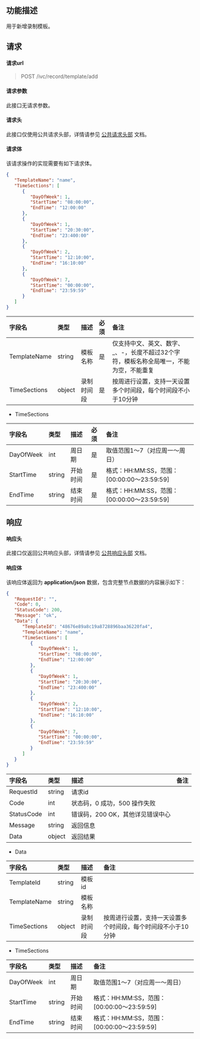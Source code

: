 ## 功能描述

用于新增录制模板。

## 请求

#### 请求url

> POST /ivc/record/template/add

#### 请求参数

此接口无请求参数。

#### 请求头

此接口仅使用公共请求头部，详情请参见 [公共请求头部](https://cloud.tencent.com/document/product/1344/50451) 文档。

#### 请求体

该请求操作的实现需要有如下请求体。

```json
{
   "TemplateName": "name",
   "TimeSections": [
      {
         "DayOfWeek": 1,
         "StartTime": "08:00:00",
         "EndTime": "12:00:00"
      },
      {
         "DayOfWeek": 1,
         "StartTime": "20:30:00",
         "EndTime": "23:400:00"
      },
      {
         "DayOfWeek": 2,
         "StartTime": "12:10:00",
         "EndTime": "16:10:00"
      },
      {
         "DayOfWeek": 7,
         "StartTime": "00:00:00",
         "EndTime": "23:59:59"
      }
   ]
}
```

| 字段名       | 类型   | 描述       | 必须 | 备注                                                         |
| :----------- | :----- | :--------- | :--- | :----------------------------------------------------------- |
| TemplateName | string | 模板名称   | 是   | 仅支持中文、英文、数字、_、-，长度不超过32个字符，模板名称全局唯一，不能为空，不能重复 |
| TimeSections | object | 录制时间段 | 是   | 按周进行设置，支持一天设置多个时间段，每个时间段不小于10分钟 |

+ TimeSections

| 字段名    | 类型   | 描述     | 必须 | 备注                                       |
| :-------- | :----- | :------- | :--- | :----------------------------------------- |
| DayOfWeek | int    | 周日期   | 是   | 取值范围1～7（对应周一～周日）             |
| StartTime | string | 开始时间 | 是   | 格式：HH:MM:SS，范围：[00:00:00～23:59:59] |
| EndTime   | string | 结束时间 | 是   | 格式：HH:MM:SS，范围：[00:00:00～23:59:59] |

## 响应

#### 响应头

此接口仅返回公共响应头部，详情请参见 [公共响应头部](https://cloud.tencent.com/document/product/1344/50452) 文档。

#### 响应体

该响应体返回为 **application/json** 数据，包含完整节点数据的内容展示如下：

```json
{
   "RequestId": "",
   "Code": 0,
   "StatusCode": 200,
   "Message": "ok",
   "Data": {
      "TemplateId": "48676e89a8c19a8728896baa36220fa4",
      "TemplateName": "name",
      "TimeSections": [
         {
            "DayOfWeek": 1,
            "StartTime": "08:00:00",
            "EndTime": "12:00:00"
         },
         {
            "DayOfWeek": 1,
            "StartTime": "20:30:00",
            "EndTime": "23:400:00"
         },
         {
            "DayOfWeek": 2,
            "StartTime": "12:10:00",
            "EndTime": "16:10:00"
         },
         {
            "DayOfWeek": 7,
            "StartTime": "00:00:00",
            "EndTime": "23:59:59"
         }
      ]
   }
}
```

| 字段名     | 类型   | 描述                             | 备注 |
| :--------- | :----- | :------------------------------- | :--- |
| RequestId  | string | 请求id                           |      |
| Code       | int    | 状态码，0 成功，500 操作失败     |      |
| StatusCode | int    | 错误码，200 OK，其他详见错误中心 |      |
| Message    | string | 返回信息                         |      |
| Data       | object | 返回结果                         |      |

+ Data

| 字段名       | 类型   | 描述       | 备注                                                         |
| :----------- | :----- | :--------- | :----------------------------------------------------------- |
| TemplateId   | string | 模板id     |                                                              |
| TemplateName | string | 模板名称   |                                                              |
| TimeSections | object | 录制时间段 | 按周进行设置，支持一天设置多个时间段，每个时间段不小于10分钟 |

+ TimeSections

| 字段名    | 类型   | 描述     | 备注                                       |
| :-------- | :----- | :------- | :----------------------------------------- |
| DayOfWeek | int    | 周日期   | 取值范围1～7（对应周一～周日）             |
| StartTime | string | 开始时间 | 格式：HH:MM:SS，范围：[00:00:00～23:59:59] |
| EndTime   | string | 结束时间 | 格式：HH:MM:SS，范围：[00:00:00～23:59:59] |

